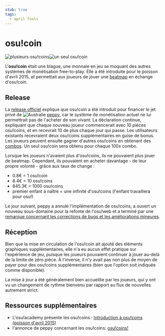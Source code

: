 ```yaml
---
stub: true
tags:
  - april fools
---
```


# osu!coin

![plusieurs osu!coins](img/coins2x.png)![un seul osu!coin](img/coin2x.png)

L'**osu!coin** était une blague, une monnaie en jeu se moquant des autres systèmes de monétisation free-to-play. Elle a été introduite pour le poisson d'avril 2015, et permettait aux joueurs de jouer une [beatmap](/wiki/Beatmap) en échange d'osu!coin.

## Release

La [release officiel](https://osu.ppy.sh/home/news/2015-03-31-osucoins) explique que osu!coin a été introduit pour financer le jet privé de ![][flag_AU] [peppy](https://osu.ppy.sh/users/2), car le système de monétisation actuel ne lui permettrait pas de l'acheter de son vivant. La déclaration continue, expliquant que chaque nouveau joueur commencerait avec 10 pièces osu!coins, et en recevrait 10 de plus chaque jour qui passe. Les utilisateurs existants recevraient deux osu!coins supplémentaires en guise de bonus. Les joueurs peuvent ensuite gagner d'autres osu!coins en obtenant des [combos](/wiki/Glossary/Combo_(score_multiplier)). Un seul osu!coin sera obtenu pour chaque 100x combo.

Lorsque les joueurs n'avaient plus d'osu!coins, ils ne pouvaient plus jouer de beatmap. Cependant, ils pouvaient en acheter davantage - de leur propre volonté - grâce aux taux de change :

- 0.8€ = 1 osu!coin
- 8.4€ = 10 osu!coins
- 845.3€ = 1000 osu!coins
- premier enfant à naître = une infinité d'osu!coins (l'enfant travaillera pour osu!)

Le jour suivant, peppy a annulé l'implémentation de osu!coins, a ouvert un nouveau sous-domaine pour la refonte de l'osu!web et a terminé par une [remarque concernant les corrections de bugs et les améliorations mineures](https://osu.ppy.sh/comments/121803).

## Réception

Bien que la mise en circulation de l'osu!coin ait ajouté des éléments graphiques supplémentaires, elle n'a eu aucun effet pratique sur l'expérience de jeu, puisque les joueurs pouvaient continuer à jouer au-delà de la limite de zéro pièce. À l'inverse, il n'y avait pas non plus de moyen de payer pour des osu!coins supplémentaires (bien que l'option soit indiquée comme disponible).

La mise à jour a été généralement bien accueillie par les joueurs, qui y ont vu un changement de rythme bienvenu par rapport au flux de nouvelles autrement strict.

## Ressources supplémentaires

- L'osu!academy présente les osu!coins : [Introduction à osu!coins (poisson d'avril 2015)](https://www.youtube.com/watch?v=BImc5McuK1o)
- l'annonce de peppy concernant les osu!coins: [osu!coins!](https://osu.ppy.sh/home/news/2015-03-31-osucoins)

[flag_AU]: /wiki/shared/flag/AU.gif "Australie"

<!-- TODO: Add links and images -->
